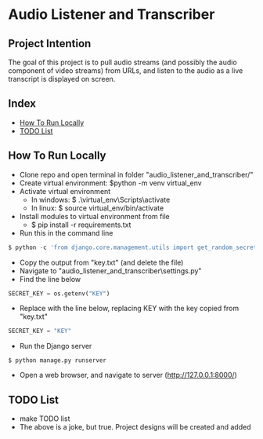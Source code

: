 # Audio Listener and Transcriber
## Project Intention
The goal of this project is to pull audio streams (and possibly the audio component of video streams) from URLs, and listen to the audio as a live transcript is displayed on screen.

## Index

* [How To Run Locally](#run-local)
* [TODO List](#todo-list)


## <a id="run-local"></a> How To Run Locally

* Clone repo and open terminal in folder "audio_listener_and_transcriber/"
* Create virtual environment: $python -m venv virtual_env
* Activate virtual environment
  * In windows: $ .\virtual_env\Scripts\activate
  * In linux: $ source virtual_env/bin/activate
* Install modules to virtual environment from file
  * $ pip install -r requirements.txt
* Run this in the command line
```python 
$ python -c 'from django.core.management.utils import get_random_secret_key; print(get_random_secret_key())' > key.txt
```
* Copy the output from "key.txt" (and delete the file)
* Navigate to "audio_listener_and_transcriber\settings.py"
* Find the line below
```python
SECRET_KEY = os.getenv("KEY")
```
* Replace with the line below, replacing KEY with the key copied from "key.txt"
```python 
SECRET_KEY = "KEY"
```

* Run the Django server
```
$ python manage.py runserver
```
* Open a web browser, and navigate to server (http://127.0.0.1:8000/)


## <a id="todo-list"></a> TODO List 

* make TODO list
* The above is a joke, but true. Project designs will be created and added

